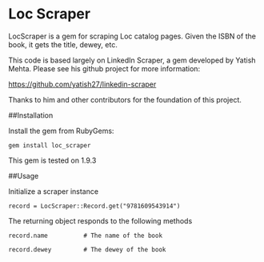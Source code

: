 Loc Scraper
================

LocScraper is a gem for scraping Loc catalog pages.
Given the ISBN of the book, it gets the title, dewey, etc.

This code is based largely on LinkedIn Scraper, a gem developed by 
Yatish Mehta. Please see his github project for more information:

https://github.com/yatish27/linkedin-scraper

Thanks to him and other contributors for the foundation of this project.


##Installation

Install the gem from RubyGems:

    gem install loc_scraper

This gem is tested on 1.9.3


##Usage

Initialize a scraper instance

    record = LocScraper::Record.get("9781609543914")

The returning object responds to the following methods

    record.name          # The name of the book

    record.dewey         # The dewey of the book
